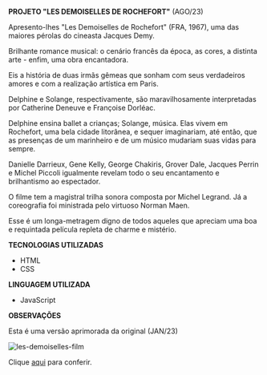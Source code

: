 **PROJETO "LES DEMOISELLES DE ROCHEFORT"** (AGO/23)

<p>Apresento-lhes "Les Demoiselles de Rochefort" (FRA, 1967), uma das maiores pérolas do cineasta Jacques Demy.</p>
<p>Brilhante romance musical: o cenário francês da época, as cores, a distinta arte - enfim, uma obra encantadora.</p>
<p>Eis a história de duas irmãs gêmeas que sonham com seus verdadeiros amores e com a realização artística em Paris.</p>
<p>Delphine e Solange, respectivamente, são maravilhosamente interpretadas por Catherine Deneuve e Françoise Dorléac.</p>
<p>Delphine ensina ballet a crianças; Solange, música. Elas vivem em Rochefort, uma bela cidade litorânea, e sequer imaginariam, até então, que as presenças de um marinheiro e de um músico mudariam suas vidas para sempre.</p>
<p>Danielle Darrieux, Gene Kelly, George Chakiris, Grover Dale, Jacques Perrin e Michel Piccoli igualmente revelam todo o seu encantamento e brilhantismo ao espectador.</p>
<p>O filme tem a magistral trilha sonora composta por Michel Legrand. Já a coreografia foi ministrada pelo virtuoso Norman Maen.</p>
<p>Esse é um longa-metragem digno de todos aqueles que apreciam uma boa e requintada película repleta de charme e mistério.</p>

**TECNOLOGIAS UTILIZADAS**

- HTML
- CSS

**LINGUAGEM UTILIZADA**

- JavaScript

**OBSERVAÇÕES**

Esta é uma versão aprimorada da original (JAN/23)
<br>

![les-demoiselles-film](https://github.com/carolinaoftinoco/les-demoiselles-film/blob/main/les-demoiselles-film.gif)

Clique [aqui](https://carolinaoftinoco.github.io/les-demoiselles-film-2/) para conferir.
